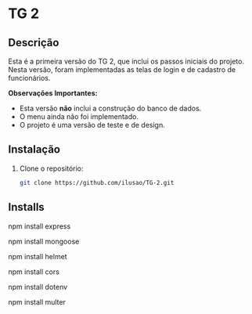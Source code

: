 # TG 2

## Descrição
Esta é a primeira versão do TG 2, que inclui os passos iniciais do projeto. Nesta versão, foram implementadas as telas de login e de cadastro de funcionários. 

**Observações Importantes:**
- Esta versão **não** inclui a construção do banco de dados.
- O menu ainda não foi implementado.
- O projeto é uma versão de teste e de design.

## Instalação

1. Clone o repositório:
   ```bash
   git clone https://github.com/ilusao/TG-2.git

## Installs
npm install express

npm install mongoose

npm install helmet

npm install cors

npm install dotenv

npm install multer
